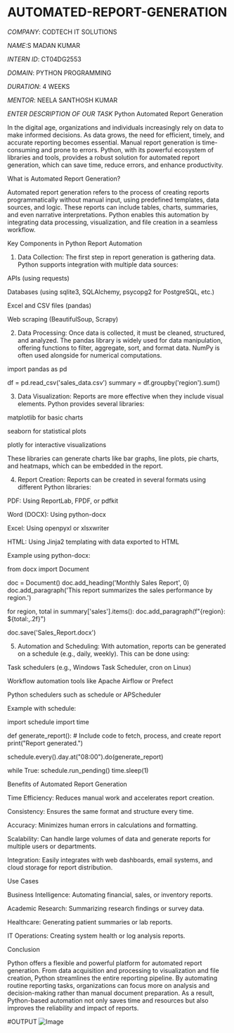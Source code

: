 # AUTOMATED-REPORT-GENERATION

*COMPANY*: CODTECH IT SOLUTIONS

*NAME*:S MADAN KUMAR

*INTERN ID*: CT04DG2553

*DOMAIN*: PYTHON PROGRAMMING

*DURATION*: 4 WEEKS

*MENTOR*: NEELA SANTHOSH KUMAR

*ENTER DESCRIPTION OF OUR TASK* Python Automated Report Generation

In the digital age, organizations and individuals increasingly rely on data to make informed decisions. As data grows, the need for efficient, timely, and accurate reporting becomes essential. Manual report generation is time-consuming and prone to errors. Python, with its powerful ecosystem of libraries and tools, provides a robust solution for automated report generation, which can save time, reduce errors, and enhance productivity.

What is Automated Report Generation?

Automated report generation refers to the process of creating reports programmatically without manual input, using predefined templates, data sources, and logic. These reports can include tables, charts, summaries, and even narrative interpretations. Python enables this automation by integrating data processing, visualization, and file creation in a seamless workflow.

Key Components in Python Report Automation

1. Data Collection: The first step in report generation is gathering data. Python supports integration with multiple data sources:

APIs (using requests)

Databases (using sqlite3, SQLAlchemy, psycopg2 for PostgreSQL, etc.)

Excel and CSV files (pandas)

Web scraping (BeautifulSoup, Scrapy)



2. Data Processing: Once data is collected, it must be cleaned, structured, and analyzed. The pandas library is widely used for data manipulation, offering functions to filter, aggregate, sort, and format data. NumPy is often used alongside for numerical computations.

import pandas as pd

df = pd.read_csv('sales_data.csv')
summary = df.groupby('region').sum()


3. Data Visualization: Reports are more effective when they include visual elements. Python provides several libraries:

matplotlib for basic charts

seaborn for statistical plots

plotly for interactive visualizations


These libraries can generate charts like bar graphs, line plots, pie charts, and heatmaps, which can be embedded in the report.


4. Report Creation: Reports can be created in several formats using different Python libraries:

PDF: Using ReportLab, FPDF, or pdfkit

Word (DOCX): Using python-docx

Excel: Using openpyxl or xlsxwriter

HTML: Using Jinja2 templating with data exported to HTML


Example using python-docx:

from docx import Document

doc = Document()
doc.add_heading('Monthly Sales Report', 0)
doc.add_paragraph('This report summarizes the sales performance by region.')

for region, total in summary['sales'].items():
    doc.add_paragraph(f"{region}: ${total:,.2f}")

doc.save('Sales_Report.docx')


5. Automation and Scheduling: With automation, reports can be generated on a schedule (e.g., daily, weekly). This can be done using:

Task schedulers (e.g., Windows Task Scheduler, cron on Linux)

Workflow automation tools like Apache Airflow or Prefect

Python schedulers such as schedule or APScheduler


Example with schedule:

import schedule
import time

def generate_report():
    # Include code to fetch, process, and create report
    print("Report generated.")

schedule.every().day.at("08:00").do(generate_report)

while True:
    schedule.run_pending()
    time.sleep(1)



Benefits of Automated Report Generation

Time Efficiency: Reduces manual work and accelerates report creation.

Consistency: Ensures the same format and structure every time.

Accuracy: Minimizes human errors in calculations and formatting.

Scalability: Can handle large volumes of data and generate reports for multiple users or departments.

Integration: Easily integrates with web dashboards, email systems, and cloud storage for report distribution.


Use Cases

Business Intelligence: Automating financial, sales, or inventory reports.

Academic Research: Summarizing research findings or survey data.

Healthcare: Generating patient summaries or lab reports.

IT Operations: Creating system health or log analysis reports.


Conclusion

Python offers a flexible and powerful platform for automated report generation. From data acquisition and processing to visualization and file creation, Python streamlines the entire reporting pipeline. By automating routine reporting tasks, organizations can focus more on analysis and decision-making rather than manual document preparation. As a result, Python-based automation not only saves time and resources but also improves the reliability and impact of reports.

#OUTPUT
![Image](https://github.com/user-attachments/assets/ad13eb70-906b-4117-ac6a-735611022edd)
